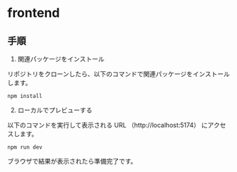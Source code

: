 # frontend

## 手順

1. 関連パッケージをインストール

リポジトリをクローンしたら、以下のコマンドで関連パッケージをインストールします。

```
npm install
```

2. ローカルでプレビューする

以下のコマンドを実行して表示される URL （http://localhost:5174） にアクセスします。

```
npm run dev
```

ブラウザで結果が表示されたら準備完了です。
